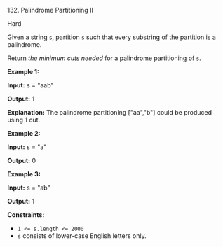 ﻿132\. Palindrome Partitioning II

Hard

Given a string `s`, partition `s` such that every substring of the partition is a palindrome.

Return _the minimum cuts needed_ for a palindrome partitioning of `s`.

**Example 1:**

**Input:** s = "aab"

**Output:** 1

**Explanation:** The palindrome partitioning ["aa","b"] could be produced using 1 cut. 

**Example 2:**

**Input:** s = "a"

**Output:** 0 

**Example 3:**

**Input:** s = "ab"

**Output:** 1 

**Constraints:**

*   `1 <= s.length <= 2000`
*   `s` consists of lower-case English letters only.